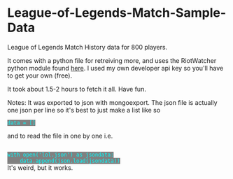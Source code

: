 # League-of-Legends-Match-Sample-Data

<style type="text/css">
code { background-color: gray; color: cyan; }
</style>

League of Legends Match History data for 800 players.

It comes with a python file for retreiving more, and uses the RiotWatcher python module found <a href="https://github.com/pseudonym117/Riot-Watcher">here</a>.
I used my own developer api key so you'll have to get your own (free).

It took about 1.5-2 hours to fetch it all. Have fun.

Notes:
It was exported to json with mongoexport. The json file is actually one json per line so it's best to just make a list like so

<code>data = []</code>

and to read the file in one by one i.e.

<code>
with open('lol.json') as jsondata:
	data.append(json.load(jsondata))
</code>
It's weird, but it works.